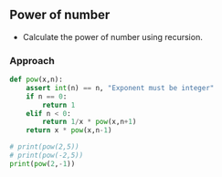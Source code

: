 

## Power of number
- Calculate the power of number using recursion.

### Approach

```py
def pow(x,n):
    assert int(n) == n, "Exponent must be integer"
    if n == 0:
        return 1
    elif n < 0:
        return 1/x * pow(x,n+1)
    return x * pow(x,n-1)

# print(pow(2,5))
# print(pow(-2,5))
print(pow(2,-1))
```